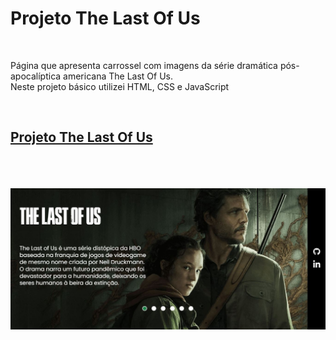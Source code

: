 <h1>Projeto The Last Of Us</h1>
  <br>
  <p>Página que apresenta carrossel com imagens da série dramática pós-apocalíptica americana The Last Of Us. 
  <br>Neste projeto básico utilizei HTML, CSS e JavaScript</p>
  <br>
  <h2><a href="https://niulif.github.io/projeto-the-last-of-us/">Projeto The Last Of Us</a></h2>
  <br>
  <br>
  <br>
  <img src="https://github.com/Niulif/projeto-the-last-of-us/blob/main/src/imagens/home-the-last-of-us.JPG?raw=true" alt="home-print"/>
  <br>
  
 
